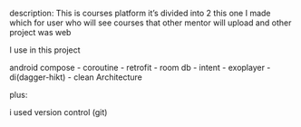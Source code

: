 
description:
This is courses platform it’s divided into 2
this one I made which for user who will see courses that other mentor will upload and other project was web 



I use in this project 

android compose - coroutine - retrofit - room db - intent - exoplayer - di(dagger-hikt) - clean Architecture


plus:

i used version control (git)
